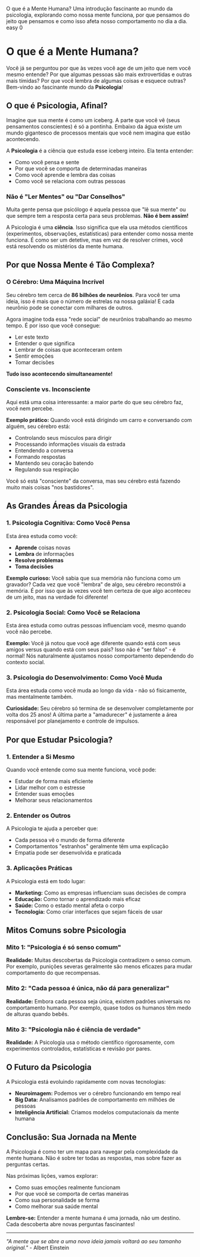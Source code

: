 O que é a Mente Humana?
Uma introdução fascinante ao mundo da psicologia, explorando como nossa mente funciona, por que pensamos do jeito que pensamos e como isso afeta nosso comportamento no dia a dia.
easy
0

# O que é a Mente Humana?

Você já se perguntou por que às vezes você age de um jeito que nem você mesmo entende? Por que algumas pessoas são mais extrovertidas e outras mais tímidas? Por que você lembra de algumas coisas e esquece outras? Bem-vindo ao fascinante mundo da **Psicologia**!

## O que é Psicologia, Afinal?

Imagine que sua mente é como um iceberg. A parte que você vê (seus pensamentos conscientes) é só a pontinha. Embaixo da água existe um mundo gigantesco de processos mentais que você nem imagina que estão acontecendo.

A **Psicologia** é a ciência que estuda esse iceberg inteiro. Ela tenta entender:
- Como você pensa e sente
- Por que você se comporta de determinadas maneiras
- Como você aprende e lembra das coisas
- Como você se relaciona com outras pessoas

### Não é "Ler Mentes" ou "Dar Conselhos"

Muita gente pensa que psicólogo é aquela pessoa que "lê sua mente" ou que sempre tem a resposta certa para seus problemas. **Não é bem assim!**

A Psicologia é uma **ciência**. Isso significa que ela usa métodos científicos (experimentos, observações, estatísticas) para entender como nossa mente funciona. É como ser um detetive, mas em vez de resolver crimes, você está resolvendo os mistérios da mente humana.

## Por que Nossa Mente é Tão Complexa?

### O Cérebro: Uma Máquina Incrível

Seu cérebro tem cerca de **86 bilhões de neurônios**. Para você ter uma ideia, isso é mais que o número de estrelas na nossa galáxia! E cada neurônio pode se conectar com milhares de outros.

Agora imagine toda essa "rede social" de neurônios trabalhando ao mesmo tempo. É por isso que você consegue:
- Ler este texto
- Entender o que significa
- Lembrar de coisas que aconteceram ontem
- Sentir emoções
- Tomar decisões

**Tudo isso acontecendo simultaneamente!**

### Consciente vs. Inconsciente

Aqui está uma coisa interessante: a maior parte do que seu cérebro faz, você nem percebe.

**Exemplo prático:**
Quando você está dirigindo um carro e conversando com alguém, seu cérebro está:
- Controlando seus músculos para dirigir
- Processando informações visuais da estrada
- Entendendo a conversa
- Formando respostas
- Mantendo seu coração batendo
- Regulando sua respiração

Você só está "consciente" da conversa, mas seu cérebro está fazendo muito mais coisas "nos bastidores".

## As Grandes Áreas da Psicologia

### 1. Psicologia Cognitiva: Como Você Pensa

Esta área estuda como você:
- **Aprende** coisas novas
- **Lembra** de informações
- **Resolve problemas**
- **Toma decisões**

**Exemplo curioso:** Você sabia que sua memória não funciona como um gravador? Cada vez que você "lembra" de algo, seu cérebro reconstrói a memória. É por isso que às vezes você tem certeza de que algo aconteceu de um jeito, mas na verdade foi diferente!

### 2. Psicologia Social: Como Você se Relaciona

Esta área estuda como outras pessoas influenciam você, mesmo quando você não percebe.

**Exemplo:** Você já notou que você age diferente quando está com seus amigos versus quando está com seus pais? Isso não é "ser falso" - é normal! Nós naturalmente ajustamos nosso comportamento dependendo do contexto social.

### 3. Psicologia do Desenvolvimento: Como Você Muda

Esta área estuda como você muda ao longo da vida - não só fisicamente, mas mentalmente também.

**Curiosidade:** Seu cérebro só termina de se desenvolver completamente por volta dos 25 anos! A última parte a "amadurecer" é justamente a área responsável por planejamento e controle de impulsos.

## Por que Estudar Psicologia?

### 1. Entender a Si Mesmo

Quando você entende como sua mente funciona, você pode:
- Estudar de forma mais eficiente
- Lidar melhor com o estresse
- Entender suas emoções
- Melhorar seus relacionamentos

### 2. Entender os Outros

A Psicologia te ajuda a perceber que:
- Cada pessoa vê o mundo de forma diferente
- Comportamentos "estranhos" geralmente têm uma explicação
- Empatia pode ser desenvolvida e praticada

### 3. Aplicações Práticas

A Psicologia está em todo lugar:
- **Marketing:** Como as empresas influenciam suas decisões de compra
- **Educação:** Como tornar o aprendizado mais eficaz
- **Saúde:** Como o estado mental afeta o corpo
- **Tecnologia:** Como criar interfaces que sejam fáceis de usar

## Mitos Comuns sobre Psicologia

### Mito 1: "Psicologia é só senso comum"
**Realidade:** Muitas descobertas da Psicologia contradizem o senso comum. Por exemplo, punições severas geralmente são menos eficazes para mudar comportamento do que recompensas.

### Mito 2: "Cada pessoa é única, não dá para generalizar"
**Realidade:** Embora cada pessoa seja única, existem padrões universais no comportamento humano. Por exemplo, quase todos os humanos têm medo de alturas quando bebês.

### Mito 3: "Psicologia não é ciência de verdade"
**Realidade:** A Psicologia usa o método científico rigorosamente, com experimentos controlados, estatísticas e revisão por pares.

## O Futuro da Psicologia

A Psicologia está evoluindo rapidamente com novas tecnologias:

- **Neuroimagem:** Podemos ver o cérebro funcionando em tempo real
- **Big Data:** Analisamos padrões de comportamento em milhões de pessoas
- **Inteligência Artificial:** Criamos modelos computacionais da mente humana

## Conclusão: Sua Jornada na Mente

A Psicologia é como ter um mapa para navegar pela complexidade da mente humana. Não é sobre ter todas as respostas, mas sobre fazer as perguntas certas.

Nas próximas lições, vamos explorar:
- Como suas emoções realmente funcionam
- Por que você se comporta de certas maneiras
- Como sua personalidade se forma
- Como melhorar sua saúde mental

**Lembre-se:** Entender a mente humana é uma jornada, não um destino. Cada descoberta abre novas perguntas fascinantes!

---

*"A mente que se abre a uma nova ideia jamais voltará ao seu tamanho original."* - Albert Einstein